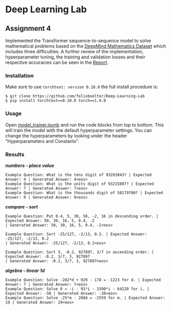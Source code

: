 # Deep Learning Lab

## Assignment 4
Implemented the Transformer sequence-to-sequence model to solve mathematical problems based on the [DeepMind Mathematics Dataset](https://github.com/deepmind/mathematics_dataset) 
which includes three difficulties. A further review of the implementation, hyperparameter tuning, the training and validation losses and their respective accuracies can be seen in the [Report](https://github.com/felixboelter/Deep-Learning-Lab/blob/main/Assignment_4/Report/Assignment_4_Felix_Boelter.pdf).
### Installation
Make sure to use `torchtext: version 0.10.0` the full install procedure is:
```
$ git clone https://github.com/felixboelter/Deep-Learning-Lab
$ pip install torchtext==0.10.0 torch==1.9.0
```
### Usage
Open [model_trainer.ipynb](https://github.com/felixboelter/Deep-Learning-Lab/blob/main/Assignment_4/model_trainer.ipynb) and run the code blocks from top to bottom. This will train the model with the default hyperparameter settings. You can change the hyperparameters by looking under the header "Hyperparameters and Constants".

### Results
**_numbers - place value_**
```
Example Question: What is the tens digit of 93283843? | Expected Answer: 4 | Generated Answer: 4<eos>
Example Question: What is the units digit of 93215897? | Expected Answer: 7 | Generated Answer: 7<eos>
Example Question: What is the thousands digit of 58179700? | Expected Answer: 9 | Generated Answer: 9<eos>
```
**_compare - sort_**
```
Example Question: Put 0.4, 5, 30, 50, -2, 16 in descending order. | Expected Answer: 50, 30, 16, 5, 0.4, -2 
| Generated Answer: 50, 30, 16, 5, 0.4, -2<eos>

Example Question: Sort -25/127, -2/13, 0.2. | Expected Answer: -25/127, -2/13, 0.2 
| Generated Answer: -25/127, -2/13, 0.2<eos>

Example Question: Sort 3, -0.2, 927897, 3/7 in ascending order. | Expected Answer: -0.2, 3/7, 3, 927897 
| Generated Answer: -0.2, 3/7, 3, 927897<eos>
```
**_algebra - linear 1d_**
```
Example Question: Solve -282*d + 929 - 178 = -1223 for d. | Expected Answer: 7 | Generated Answer: 7<eos>
Example Question: Solve 0 = -i - 91*i - 1598*i - 64220 for i. | Expected Answer: -38 | Generated Answer: -38<eos>
Example Question: Solve -25*m - 2084 = -2559 for m. | Expected Answer: 19 | Generated Answer: 19<eos>
```
